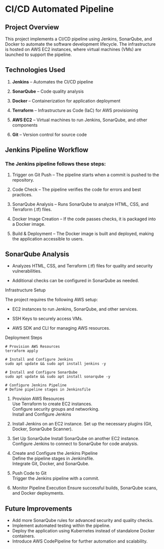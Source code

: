 # CI/CD Automated Pipeline

## Project Overview

This project implements a CI/CD pipeline using Jenkins, SonarQube, and Docker to automate the software development lifecycle. The infrastructure is hosted on AWS EC2 instances, where virtual machines (VMs) are launched to support the pipeline.

## Technologies Used

1. **Jenkins** – Automates the CI/CD pipeline

1. **SonarQube** – Code quality analysis

1. **Docker** – Containerization for application deployment

1. **Terraform** – Infrastructure as Code (IaC) for AWS provisioning

1. **AWS EC2** – Virtual machines to run Jenkins, SonarQube, and other components

1. **Git** – Version control for source code

## Jenkins Pipeline Workflow

### The Jenkins pipeline follows these steps:

1. Trigger on Git Push – The pipeline starts when a commit is pushed to the repository.

1. Code Check – The pipeline verifies the code for errors and best practices.

1. SonarQube Analysis – Runs SonarQube to analyze HTML, CSS, and Terraform (.tf) files.

1. Docker Image Creation – If the code passes checks, it is packaged into a Docker image.

1. Build & Deployment – The Docker image is built and deployed, making the application accessible to users.

## SonarQube Analysis

- Analyzes HTML, CSS, and Terraform (.tf) files for quality and security vulnerabilities.

- Additional checks can be configured in SonarQube as needed.

Infrastructure Setup

The project requires the following AWS setup:

- EC2 instances to run Jenkins, SonarQube, and other services.

- SSH Keys to securely access VMs.

- AWS SDK and CLI for managing AWS resources.

Deployment Steps

  ```
  # Provision AWS Resources
  terraform apply

  # Install and Configure Jenkins
  sudo apt update && sudo apt install jenkins -y

  # Install and Configure SonarQube
  sudo apt update && sudo apt install sonarqube -y

  # Configure Jenkins Pipeline
  # Define pipeline stages in Jenkinsfile
  ```
1. Provision AWS Resources  
Use Terraform to create EC2 instances.  
Configure security groups and networking.  
Install and Configure Jenkins  

1. Install Jenkins on an EC2 instance.
Set up the necessary plugins (Git, Docker, SonarQube Scanner).  

1. Set Up SonarQube
Install SonarQube on another EC2 instance.  
Configure Jenkins to connect to SonarQube for code analysis.   

1. Create and Configure the Jenkins Pipeline   
Define the pipeline stages in Jenkinsfile.   
Integrate Git, Docker, and SonarQube.

1. Push Code to Git   
Trigger the Jenkins pipeline with a commit.   

1. Monitor Pipeline Execution
Ensure successful builds, SonarQube scans, and Docker deployments.   

## Future Improvements   
- Add more SonarQube rules for advanced security and quality checks.   
- Implement automated testing within the pipeline.   
- Deploy the application using Kubernetes instead of standalone Docker containers.   
- Introduce AWS CodePipeline for further automation and scalability.   
